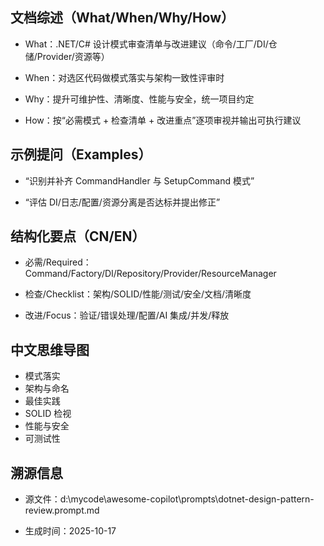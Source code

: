 ## 文档综述（What/When/Why/How）

- What：.NET/C# 设计模式审查清单与改进建议（命令/工厂/DI/仓储/Provider/资源等）

- When：对选区代码做模式落实与架构一致性评审时

- Why：提升可维护性、清晰度、性能与安全，统一项目约定

- How：按“必需模式 + 检查清单 + 改进重点”逐项审视并输出可执行建议

## 示例提问（Examples）

- “识别并补齐 CommandHandler<TOptions> 与 SetupCommand 模式”

- “评估 DI/日志/配置/资源分离是否达标并提出修正”

## 结构化要点（CN/EN）

- 必需/Required：Command/Factory/DI/Repository/Provider/ResourceManager

- 检查/Checklist：架构/SOLID/性能/测试/安全/文档/清晰度

- 改进/Focus：验证/错误处理/配置/AI 集成/并发/释放

## 中文思维导图

- 模式落实
- 架构与命名
- 最佳实践
- SOLID 检视
- 性能与安全
- 可测试性

## 溯源信息

- 源文件：d:\mycode\awesome-copilot\prompts\dotnet-design-pattern-review.prompt.md

- 生成时间：2025-10-17

